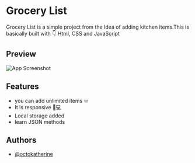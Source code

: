 
# Grocery List

Grocery List is a simple project from the Idea of adding kitchen items.This is basically built with 👇 Html, CSS and JavaScript

## Preview

![App Screenshot](https://i.ibb.co/86vwwp6/Screenshot-124.png)
## Features

- you can add unlimited items ♾️
- It is responsive 📱💻
- Local storage added
- learn JSON methods



## Authors

- [@octokatherine](https://www.github.com/iambasilp)
